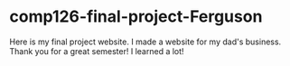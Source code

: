# comp126-final-project-Ferguson
 
 Here is my final project website.
 I made a website for my dad's business.
 Thank you for a great semester! 
 I learned a lot!
